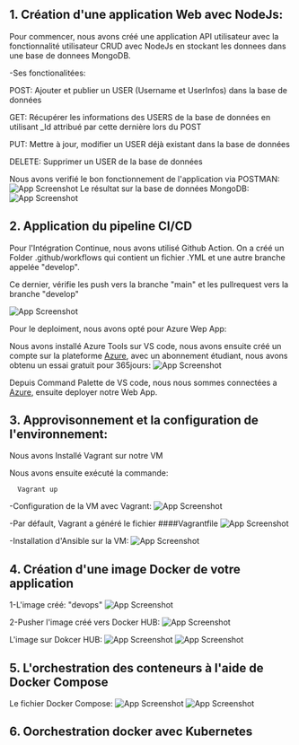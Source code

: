 
## 1. Création d'une application Web avec NodeJs:
Pour commencer, nous avons créé une application API utilisateur avec la fonctionnalité utilisateur CRUD avec NodeJs en stockant les donnees dans une base de donnees MongoDB.

-Ses fonctionalitées:

POST: Ajouter et publier un USER (Username et UserInfos) dans la base de données

GET:  Récupérer les informations des USERS de la base de données en utilisant _Id attribué par cette dernière lors du POST

PUT: Mettre à jour, modifier un USER déjà existant dans la base de données

DELETE: Supprimer un USER de la base de données

Nous avons verifié le bon fonctionnement de l'application via POSTMAN:
![App Screenshot](https://user-images.githubusercontent.com/115075351/209561222-e37469c0-3484-41c6-a8c3-8c5189f994a6.PNG)
Le résultat sur la base de données MongoDB:
![App Screenshot](https://user-images.githubusercontent.com/115075351/209561658-f2d27c44-466c-40ab-a2b6-26ca28e6d3da.PNG)

## 2. Application du pipeline CI/CD
Pour l'Intégration Continue, nous avons utilisé Github Action.
On a créé un Folder .github/workflows qui contient un fichier .YML et une autre branche appelée "develop".

Ce dernier, vérifie les push vers la branche "main" et les pullrequest vers la branche "develop"

![App Screenshot](https://user-images.githubusercontent.com/115075351/209561783-5dd4fa8b-4174-47e4-9bed-b9464d72672f.PNG)

Pour le deploiment, nous avons opté pour Azure Wep App:

Nous avons installé Azure Tools sur VS code, nous avons ensuite créé un compte sur la plateforme [Azure](https://azure.microsoft.com/fr-fr/), avec un abonnement étudiant, nous avons obtenu un essai gratuit pour 365jours:
![App Screenshot](https://user-images.githubusercontent.com/115075351/209599403-53ca6239-1bba-4217-be19-141d8552820e.PNG)

Depuis Command Palette de VS code, nous nous sommes connectées a [Azure](https://azure.microsoft.com/fr-fr/), ensuite deployer notre Web App.

## 3. Approvisonnement et la configuration de l'environnement:
Nous avons Installé Vagrant sur notre VM

Nous avons ensuite exécuté la commande: 
```http
  Vagrant up
```

-Configuration de la VM avec Vagrant: 
![App Screenshot](https://user-images.githubusercontent.com/115075351/209582241-6601b9cf-0ac1-4828-af95-ef9c16c1c9e5.PNG)

-Par défault, Vagrant a généré le fichier ####Vagrantfile
![App Screenshot](https://user-images.githubusercontent.com/115075351/209585439-a676efbd-6416-4d9f-981b-7e6215220938.PNG)

-Installation d'Ansible sur la VM:
![App Screenshot](https://user-images.githubusercontent.com/115075351/209585263-0e62eb5e-a400-4c0f-9756-7d0774924ed4.PNG)

## 4. Création d'une image Docker de votre application
1-L'image créé: "devops"
![App Screenshot](https://user-images.githubusercontent.com/115075351/209585748-63ed6d98-13b4-4d37-bc86-fad75ddbb31a.PNG)

2-Pusher l'image créé vers Docker HUB:
![App Screenshot](https://user-images.githubusercontent.com/115075351/209585828-877b2266-3cad-40f3-8185-7cdd8f8af338.PNG)
 
 L'image sur Dokcer HUB:
 ![App Screenshot](https://user-images.githubusercontent.com/115075351/209586105-64daa7dd-600c-47cb-ab58-1738a69a2498.PNG)
 ![App Screenshot](https://user-images.githubusercontent.com/115075351/209585872-ee6c18ab-3997-4918-827f-98356a797e3c.PNG)

## 5. L'orchestration des conteneurs à l'aide de Docker Compose
Le fichier Docker Compose:
![App Screenshot](https://user-images.githubusercontent.com/115075351/209585961-523f071f-5470-4de5-8306-e304cfde5b8c.PNG)
![App Screenshot](https://user-images.githubusercontent.com/115075351/209585965-3899337f-eee8-48e1-b3d5-5fc1795d22dc.PNG)

## 6. Oorchestration docker avec Kubernetes



